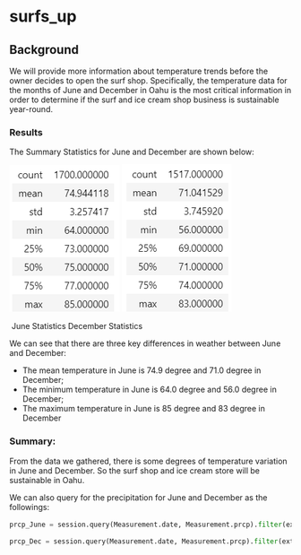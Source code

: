 # surfs_up



## Background

We will provide more information about temperature trends before the owner decides to open the surf shop. Specifically, the temperature data for the months of June and December in Oahu is the most critical information in order to determine if the surf and ice cream shop business is sustainable year-round.



### Results

 The Summary Statistics for June and December are shown below:

![image-20220807181422307](Resources/image-20220807181422307.png)                                      ![image-20220807181508852](Resources/image-20220807181508852.png)

​			June Statistics															December Statistics



We can see that there are three key differences in weather between June and December:

- The mean temperature in June is 74.9 degree and 71.0 degree in December;
- The minimum temperature in June is 64.0 degree and 56.0 degree in December;
- The maximum temperature in June is 85 degree and 83 degree in December



### Summary:

From the data we gathered, there is some degrees of temperature variation in June and December.  So the surf shop and ice cream store will be sustainable in Oahu.

We can also query for the precipitation for June and December as the followings:

```python
prcp_June = session.query(Measurement.date, Measurement.prcp).filter(extract('month', Measurement.date) == 6).all()
```



```python
prcp_Dec = session.query(Measurement.date, Measurement.prcp).filter(extract('month', Measurement.date) == 12).all()
```

